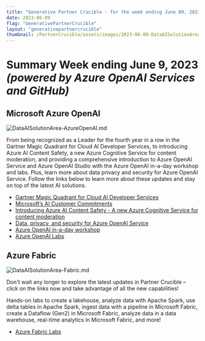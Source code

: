 ```yaml
---
title: "Generative Partner Crucible - for the week ending June 09, 2023"
date: 2023-06-09
flag: "GenerativePartnerCrucible"
layout: "generativepartnercrucible"
thumbnail: /PartnerCrucible/assets/images/2023-06-09-DataAISolutionArea-Fabric.md-image.png
---
```


# Summary Week ending June 9, 2023 *(powered by Azure OpenAI Services and GitHub)*

## Microsoft Azure OpenAI 

![ DataAISolutionArea-AzureOpenAI.md ]( /PartnerCrucible/assets/images/2023-06-09-DataAISolutionArea-AzureOpenAI.md-image.png )

From being recognized as a Leader for the fourth year in a row in the Gartner Magic Quadrant for Cloud AI Developer Services, to introducing Azure AI Content Safety, a new Azure Cognitive Service for content moderation, and providing a comprehensive introduction to Azure OpenAI Service and Azure OpenAI Studio with the Azure OpenAI in-a-day workshop and labs. Plus, learn more about data privacy and security for Azure OpenAI Service. Follow the links below to learn more about these updates and stay on top of the latest AI solutions.

- [Gartner Magic Quadrant for Cloud AI Developer Services](https://azure.microsoft.com/en-us/blog/microsoft-is-a-leader-in-the-2023-gartner-magic-quadrant-for-cloud-ai-developer-services/)
- [Microsoft’s AI Customer Commitments](https://blogs.microsoft.com/blog/2023/06/08/announcing-microsofts-ai-customer-commitments/)
-  [Introducing Azure AI Content Safety - A new Azure Cognitive Service for content moderation](https://aka.ms/contentsafetydemo)
-  [Data, privacy, and security for Azure OpenAI Service](https://learn.microsoft.com/en-us/legal/cognitive-services/openai/data-privacy)
-  [Azure OpenAI in-a-day workshop](https://github.com/microsoft/azure-openai-in-a-day-workshop)
-  [Azure OpenAI Labs](https://github.com/MicrosoftLearning/mslearn-openai/tree/main/Labfiles)
  

## Azure Fabric 
![ DataAISolutionArea-Fabric.md ]( /PartnerCrucible/assets/images/2023-06-09-DataAISolutionArea-Fabric.md-image.png )

Don't wait any longer to explore the latest updates in Partner Crucible – click on the links now and take advantage of all the new capabilities!

Hands-on labs to create a lakehouse, analyze data with Apache Spark, use delta tables in Apache Spark, ingest data with a pipeline in Microsoft Fabric, create a Dataflow (Gen2) in Microsoft Fabric, analyze data in a data warehouse, real-time analytics in Microsoft Fabric, and more!

- [Azure Fabric Labs](https://github.com/MicrosoftLearning/mslearn-fabric/tree/main/Instructions/Labs)





